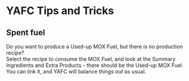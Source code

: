 # YAFC Tips and Tricks

## Spent fuel

Do you want to produce a Used-up MOX Fuel, but there is no production recipe?  
Select the recipe to consume the MOX Fuel, and look at the Summary Ingredients and Extra Products - there should be the Used-up MOX Fuel. You can link it, and YAFC will balance things out as usual.
